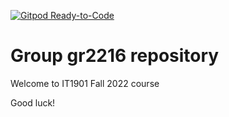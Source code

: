 [![Gitpod Ready-to-Code](https://img.shields.io/badge/Gitpod-Ready--to--Code-blue?logo=gitpod)](https://gitpod.stud.ntnu.no/#https://gitlab.stud.idi.ntnu.no/it1901/groups-2022/gr2216/gr2216)

# Group gr2216 repository

Welcome to IT1901 Fall 2022 course

Good luck!
